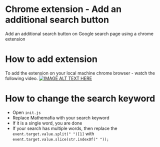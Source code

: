 # Chrome extension - Add an additional search button
Add an additional search button on Google search page using a chrome extension 

# How to add extension
To add the extension on your local machine chrome browser - watch the following video.
[![IMAGE ALT TEXT HERE](https://img.youtube.com/vi/M0RMSWuwMGY/0.jpg)](https://youtu.be/M0RMSWuwMGY)

# How to change the search keyword
- Open `init.js`
- Replace Mathemafia with your search keyword
- If it is a single word, you are done
- If your search has multiple words, then replace the `event.target.value.split(" ")[1]` with `event.target.value.slice(str.indexOf(" "));` 

